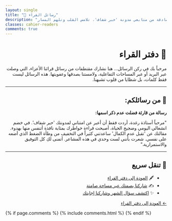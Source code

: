 ```yaml
---
layout: single
title: "💌 رسائل القراء"
description: "رسائل صادقة من متابعي مدونة 'حبر شفاف'، تلامس القلب وتلهم المسار."
classes: cahier-readers
comments: true
---
```


<div dir="rtl" class="cahier-readers">

  <h1>💌 دفتر القراء</h1>

  <p>مرحباً بك في ركن الرسائل...  
  هنا نشارك مقتطفات من رسائل قرائنا الأعزاء، التي وصلت عبر البريد أو عبر المساحات التفاعلية، ولامستنا بصدقها وعفويتها. هذه الرسائل ليست فقط كلمات، بل شظايا من قلوب تشبهنا.</p>

  <hr>

  <div class="reader-message">
    <h2>🌿 من رسائلكم:</h2>
    <strong>رسالة من قارئة فضلت عدم ذكر اسمها:</strong>
    <p>
      "مرحباً أستاذة رغدة،  
      أردت فقط أن أعبر عن امتناني لمدونتك 'حبر شفاف'.  
      في خضم انشغالي اليومي وضجيج الحياة، أصبحت قراءة خواطرك بمثابة نافذة أتنفس منها بهدوء.  
      مقالتك عن 'تقبل عدم الكمال' ساعدتني كثيراً في التخفيف من وطأة الضغط الذي أضعه على نفسي.  
      شعرت بأنني لست وحدي في هذه المشاعر.  
      أتمنى لكِ كل التوفيق والاستمرارية."
    </p>
  </div>

  <hr>

  <h2>🔗 تنقل سريع</h2>
  <ul>
    <li>🖋️ <a href="/cahier-des-lecteurs/">العودة إلى دفتر القراء</a></li>
    <li>✍️ <a href="/espace-silencieux/">شاركنا بصمتك عبر مساحة صامتة</a></li>
    <li>✨ <a href="/question-du-mois/">اكتشف سؤال الشهر وشاركنا إجابتك</a></li>
  </ul>

  <a class="back-to-messages" href="/cahier-des-lecteurs/">← العودة إلى دفتر القراء</a>

</div>

{% if page.comments %}
  {% include comments.html %}
{% endif %}
